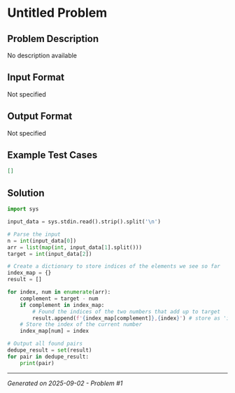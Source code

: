 # Untitled Problem

## Problem Description
No description available

## Input Format
Not specified

## Output Format
Not specified

## Example Test Cases
```json
[]
```

## Solution
```python
import sys

input_data = sys.stdin.read().strip().split('\n')

# Parse the input
n = int(input_data[0])
arr = list(map(int, input_data[1].split()))
target = int(input_data[2])

# Create a dictionary to store indices of the elements we see so far
index_map = {}
result = []

for index, num in enumerate(arr):
    complement = target - num
    if complement in index_map:
        # Found the indices of the two numbers that add up to target
        result.append(f'{index_map[complement]},{index}') # store as 'i,j'
    # Store the index of the current number
    index_map[num] = index

# Output all found pairs
dedupe_result = set(result)
for pair in dedupe_result:
    print(pair)
```

---
*Generated on 2025-09-02 - Problem #1*